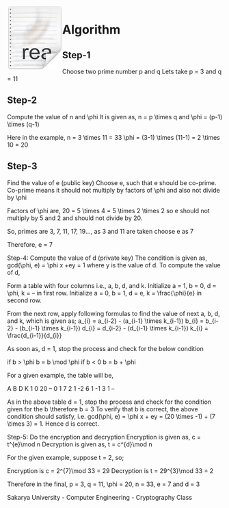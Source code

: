 <img src="icon.png" align="left" />

# Algorithm
## Step-1
Choose two prime number p and q
Lets take p = 3 and q = 11

## Step-2
Compute the value of n and \phi
It is given as,
n = p \times q and \phi = (p-1) \times (q-1)

Here in the example,
n = 3 \times 11 = 33
\phi = (3-1) \times (11-1) = 2 \times 10 = 20

## Step-3
Find the value of e (public key)
Choose e, such that e should be co-prime. Co-prime means it should not
multiply by factors of \phi and also not divide by \phi

Factors of \phi are, 20 = 5 \times 4 = 5 \times 2 \times 2 so e should not
multiply by 5 and 2 and should not divide by 20.

So, primes are 3, 7, 11, 17, 19…, as 3 and 11 are taken choose e as 7

Therefore, e = 7

Step-4: Compute the value of d (private key)
The condition is given as,
gcd(\phi, e) = \phi x +ey = 1 where y is the value of d.
To compute the value of d,

Form a table with four columns i.e., a, b, d, and k.
Initialize a = 1, b = 0, d = \phi, k = – in first row.
Initialize a = 0, b = 1, d = e, k = \frac{\phi}{e} in second row.

From the next row, apply following formulas to find the value of next
a, b, d, and k, which is given as;
a_{i} = a_{i-2} - (a_{i-1} \times k_{i-1})
b_{i} = b_{i-2} - (b_{i-1} \times k_{i-1})
d_{i} = d_{i-2} - (d_{i-1} \times k_{i-1})
k_{i} = \frac{d_{i-1}}{d_{i}}

As soon as, d = 1, stop the process and check for the below condition

if b > \phi
    b = b \mod \phi
if b < 0
    b = b + \phi

For a given example, the table will be,

 A	 B	D	K
 1	 0	20	–
 0	 1	7	2
 1	-2	6	1
-1	 3	1	–

As in the above table d = 1, stop the process and check for the condition given for the b
\therefore b = 3 To verify that b is correct, the above condition should satisfy, i.e.
gcd(\phi, e) = \phi x + ey = (20 \times -1) + (7 \times 3) = 1. Hence d is correct.

Step-5: Do the encryption and decryption
Encryption is given as, c = t^{e}\mod n
Decryption is given as, t = c^{d}\mod n

For the given example, suppose t = 2, so;

Encryption is c = 2^{7}\mod 33 = 29
Decryption is t = 29^{3}\mod 33 = 2

Therefore in the final, p = 3, q = 11, \phi = 20, n = 33, e = 7 and d = 3

Sakarya University - Computer Engineering - Cryptography Class
